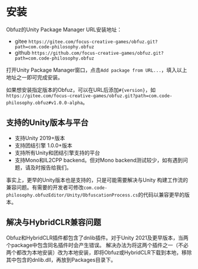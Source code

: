 # 安装

Obfuz的Unity Package Manager URL安装地址：

- gitee `https://gitee.com/focus-creative-games/obfuz.git?path=com.code-philosophy.obfuz`
- github `https://github.com/focus-creative-games/obfuz.git?path=com.code-philosophy.obfuz`

打开Unity Package Manager窗口，点击`Add package from URL...`，填入以上地址之一即可完成安装。

如果想安装指定版本的Obfuz，可以在URL后添加`#{version}`，如`https://gitee.com/focus-creative-games/obfuz.git?path=com.code-philosophy.obfuz#v1.0.0-alpha`。

## 支持的Unity版本与平台

- 支持Unity 2019+版本
- 支持团结引擎 1.0.0+版本
- 支持所有Unity和团结引擎支持的平台
- 支持Mono和IL2CPP backend。但对Mono backend测试较少，如有遇到问题，请及时报告给我们。

事实上，更早的Unity版本也是支持的，只是可能需要解决与Unity 构建工作流的兼容问题。有需要的开发者可修改`com.code-philosophy.obfuzEditor/Unity/ObfuscationProcess.cs`的代码以兼容更早的版本。

## 解决与HybridCLR兼容问题

Obfuz和HybridCLR插件都包含了dnlib插件。对于Unity 2021及更早版本，当两个package中包含同名插件时会产生错误。
解决办法为将这两个插件之一（不必两个都改为本地安装）改为本地安装，即将Obfuz或HybridCLR下载到本地，移除其中包含的dnlib.dll，再放到Packages目录下。

